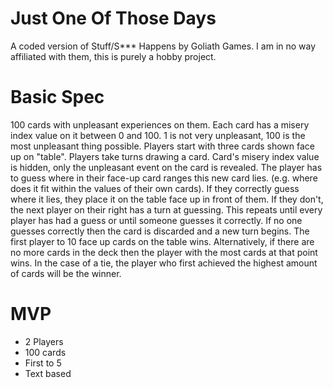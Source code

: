 # Just One Of Those Days
A coded version of Stuff/S*** Happens by Goliath Games. I am in no way affiliated with them, this is purely a hobby project.

# Basic Spec
100 cards with unpleasant experiences on them. 
Each card has a misery index value on it between 0 and 100.
1 is not very unpleasant, 100 is the most unpleasant thing possible. 
Players start with three cards shown face up on "table".
Players take turns drawing a card. 
Card's misery index value is hidden, only the unpleasant event on the card is revealed.
The player has to guess where in their face-up card ranges this new card lies. (e.g. where does it fit within the values of their own cards).
If they correctly guess where it lies, they place it on the table face up in front of them. 
If they don't, the next player on their right has a turn at guessing. 
This repeats until every player has had a guess or until someone guesses it correctly. 
If no one guesses correctly then the card is discarded and a new turn begins. 
The first player to 10 face up cards on the table wins.
Alternatively, if there are no more cards in the deck then the player with the most cards at that point wins.
In the case of a tie, the player who first achieved the highest amount of cards will be the winner.

# MVP
- 2 Players
- 100 cards
- First to 5
- Text based
